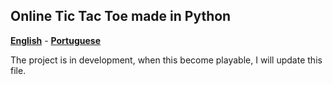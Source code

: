 ## Online Tic Tac Toe made in Python

[**English**](https://github.com/VictorTedesco/OnlineTTT/blob/master/README.md) - [**Portuguese**](https://github.com/VictorTedesco/OnlineTTT/blob/master/README_pt-br.md)

The project is in development, when this become playable, I will update this file.
